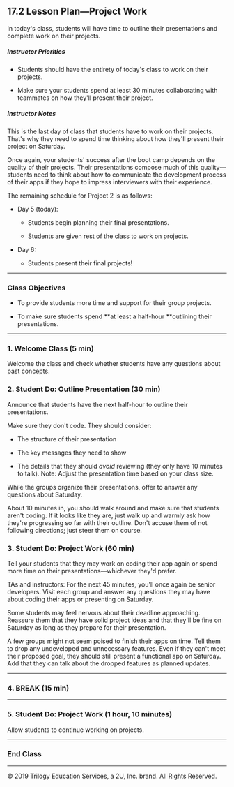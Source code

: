 ## 17.2 Lesson Plan—Project Work

In today's class, students will have time to outline their presentations and complete work on their projects.

##### Instructor Priorities

* Students should have the entirety of today's class to work on their projects.

* Make sure your students spend at least 30 minutes collaborating with teammates on how they'll present their project.

##### Instructor Notes

This is the last day of class that students have to work on their projects. That's why they need to spend time thinking about how they'll present their project on Saturday.

Once again, your students' success after the boot camp depends on the quality of their projects. Their presentations compose much of this quality—students need to think about how to communicate the development process of their apps if they hope to impress interviewers with their experience.

The remaining schedule for Project 2 is as follows:

* Day 5 (today):

  * Students begin planning their final presentations.

  * Students are given rest of the class to work on projects.

* Day 6:

  * Students present their final projects!

---

### Class Objectives

* To provide students more time and support for their group projects.

* To make sure students spend **at least a half-hour **outlining their presentations.

---

### 1. Welcome Class (5 min)

Welcome the class and check whether students have any questions about past concepts.

### 2. Student Do: Outline Presentation (30 min)

Announce that students have the next half-hour to outline their presentations.

Make sure they don't code. They should consider:

  * The structure of their presentation

  * The key messages they need to show

  * The details that they should _avoid_ reviewing (they only have 10 minutes to talk). Note: Adjust the presentation time based on your class size.

While the groups organize their presentations, offer to answer any questions about Saturday.

About 10 minutes in, you should walk around and make sure that students aren't coding. If it looks like they are, just walk up and warmly ask how they're progressing so far with their outline. Don't accuse them of not following directions; just steer them on course.

### 3. Student Do: Project Work (60 min)

Tell your students that they may work on coding their app again or spend more time on their presentations—whichever they'd prefer.

TAs and instructors: For the next 45 minutes, you'll once again be senior developers. Visit each group and answer any questions they may have about coding their apps or presenting on Saturday.

Some students may feel nervous about their deadline approaching. Reassure them that they have solid project ideas and that they'll be fine on Saturday as long as they prepare for their presentation.

A few groups might not seem poised to finish their apps on time. Tell them to drop any undeveloped and unnecessary features. Even if they can't meet their proposed goal, they should still present a functional app on Saturday. Add that they can talk about the dropped features as planned updates.

---

### 4. BREAK (15 min)

---

### 5. Student Do: Project Work (1 hour, 10 minutes)

Allow students to continue working on projects.

---

### End Class

---

© 2019 Trilogy Education Services, a 2U, Inc. brand. All Rights Reserved.
